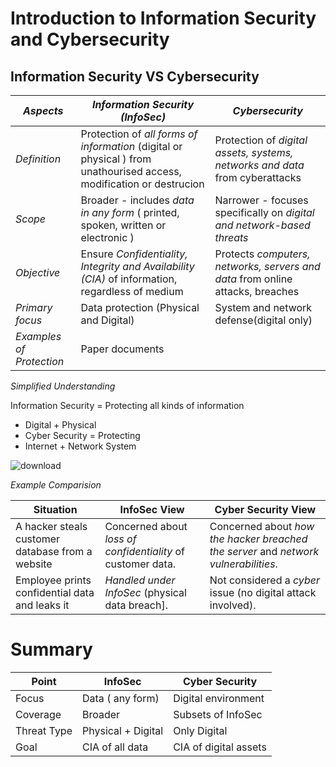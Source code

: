 # Introduction to Information Security and Cybersecurity
## Information Security VS Cybersecurity
| *Aspects*                        | *Information Security (InfoSec)*                                                                                        | *Cybersecurity*                                                                  |
|----------------------------------|-------------------------------------------------------------------------------------------------------------------------|----------------------------------------------------------------------------------|
| *Definition*                     | Protection of *all forms of information* (digital or physical ) from unathourised access, modification or destrucion    | Protection of *digital assets, systems, networks and data* from cyberattacks     |
| *Scope*                          | Broader - includes *data in any form* ( printed, spoken, written or electronic )                                        | Narrower - focuses specifically on *digital and network-based threats*           | 
| *Objective*                      | Ensure *Confidentiality, Integrity and Availability (CIA)* of information, regardless of medium                         | Protects *computers, networks, servers and data* from online attacks, breaches   |
| *Primary focus*                  | Data protection (Physical and Digital)                                                                                  | System and network defense(digital only)                                         |
| *Examples of Protection*         |   Paper documents                                                                                                       |                                                                                  |





*Simplified Understanding*

Information Security = Protecting all kinds of information
* Digital + Physical
* Cyber Security = Protecting
* Internet + Network System 

![download](https://github.com/user-attachments/assets/acba669a-0eae-46aa-956f-6992aa357978)

*Example Comparision*


| Situation                                        | InfoSec View                                                   | Cyber Security View                                                                       |
|--------------------------------------------------|----------------------------------------------------------------|-------------------------------------------------------------------------------------------|
| A hacker steals customer database from a website | Concerned about *loss of confidentiality* of customer data.    | Concerned about *how the hacker breached the server* and *network vulnerabilities*.       |
| Employee prints confidential data and leaks it   | *Handled under InfoSec* (physical data breach].                | Not considered a *cyber* issue (no digital attack involved).                              |


# Summary

| Point            | InfoSec               | Cyber Security           |
|------------------|-----------------------|--------------------------|
| Focus            | Data ( any form)      | Digital environment      |
| Coverage         | Broader               | Subsets of InfoSec       |
| Threat Type      | Physical + Digital    | Only Digital             |
| Goal             | CIA of all data       | CIA of digital assets    |
